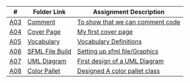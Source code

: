 |   #   | Folder Link | Assignment Description |
| :---: | ----------- | ---------------------- |
|<a href="https://github.com/SethAllen-ai/2143-OOP-Allen/tree/main/Assignments/A03"> A03 </a> |<a href="https://github.com/SethAllen-ai/2143-OOP-Allen/tree/main/Assignments/A03"> Comment </a>|<a href="https://github.com/SethAllen-ai/2143-OOP-Allen/tree/main/Assignments/A03">To show that we can comment code</a>|
|<a href="https://github.com/SethAllen-ai/2143-OOP-Allen/tree/main/Assignments/A04"> A04 </a> | <a href="https://github.com/SethAllen-ai/2143-OOP-Allen/tree/main/Assignments/A04"> Cover Page </a>| <a href="https://github.com/SethAllen-ai/2143-OOP-Allen/tree/main/Assignments/A04"> My first cover page </a> |
|<a href="https://github.com/SethAllen-ai/2143-OOP-Allen/tree/main/Assignments/A05"> A05 </a> |<a href="https://github.com/SethAllen-ai/2143-OOP-Allen/tree/main/Assignments/A05"> Vocabulary </a> |<a href="https://github.com/SethAllen-ai/2143-OOP-Allen/tree/main/Assignments/A05"> Vocabulary Definitions </a>|
|<a href="https://github.com/SethAllen-ai/2143-OOP-Allen/tree/main/Assignments/A06"> A06 </a> |<a href="https://github.com/SethAllen-ai/2143-OOP-Allen/tree/main/Assignments/A06"> SFML File Build </a> |<a href="https://github.com/SethAllen-ai/2143-OOP-Allen/tree/main/Assignments/A06"> Setting up sfml file/Graphics </a>|
|<a href="https://github.com/SethAllen-ai/2143-OOP-Allen/tree/main/Assignments/A07"> A07 </a> |<a href="https://github.com/SethAllen-ai/2143-OOP-Allen/tree/main/Assignments/A07"> UML Diagram </a> |<a href="https://github.com/SethAllen-ai/2143-OOP-Allen/tree/main/Assignments/A07"> First design of a UML Diagram |
|<a href="https://github.com/SethAllen-ai/2143-OOP-Allen/tree/main/Assignments/A07"> A08 </a> |<a href="https://github.com/SethAllen-ai/2143-OOP-Allen/tree/main/Assignments/A07"> Color Pallet </a> |<a href="https://github.com/SethAllen-ai/2143-OOP-Allen/tree/main/Assignments/A07"> Designed A color pallet class |
